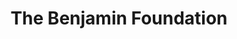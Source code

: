 ---
title: "The Benjamin Foundation"
url: /kings-lynn/the-benjamin-foundation/
shop: Gebrauchtwaren
---